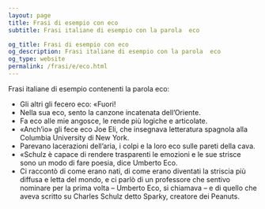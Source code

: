 ```yaml
---
layout: page
title: Frasi di esempio con eco 
subtitle: Frasi italiane di esempio con la parola  eco

og_title: Frasi di esempio con eco 
og_description: Frasi italiane di esempio con la parola  eco
og_type: website
permalink: /frasi/e/eco.html
---
```


Frasi italiane di esempio contenenti la parola eco:


- Gli altri gli fecero eco: «Fuori!
- Nella sua eco, sento la canzone incatenata dell’Oriente.
- Fa eco alle mie angosce, le rende più logiche e articolate.
- «Anch’io» gli fece eco Joe Eli, che insegnava letteratura spagnola alla Columbia University di New York.
- Parevano lacerazioni dell’aria, i colpi e la loro eco sulle pareti della cava.
- «Schulz è capace di rendere trasparenti le emozioni e le sue strisce sono un modo di fare poesia, dice Umberto Eco.
- Ci raccontò di come erano nati, di come erano diventati la striscia più diffusa e letta del mondo, e ci parlò di un professore che sentivo nominare per la prima volta – Umberto Eco, si chiamava – e di quello che aveva scritto su Charles Schulz detto Sparky, creatore dei Peanuts.
